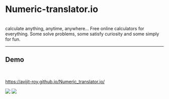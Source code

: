 # Numeric-translator.io
<br>
calculate anything, anytime, anywhere... Free online calculators for everything. Some solve problems, some satisfy curiosity and some simply for fun.
<br>
<hr>
<h2>Demo</h2>
<br>

https://avijit-roy.github.io/Numeric_translator.io/

![](https://raw.githubusercontent.com/Avijit-roy/Numeric_translator.io/main/screenshots/Screenshot_20221126_093850.png)
![](https://raw.githubusercontent.com/Avijit-roy/Numeric_translator.io/main/screenshots/Screenshot_20221126_094006.png)



